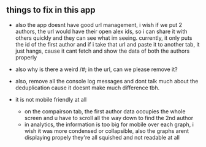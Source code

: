 ## things to fix in this app
- also the app doesnt have good url management, i wish if we put 2 authors, the url would have their open alex ids, so i can share it with others quickly and they can see what im seeing. currently, it only puts the id of the first author and if i take that url and paste it to another tab, it just hangs, cause it cant fetch and show the data of both the authors properly
- also why is there a weird /#; in the url, can we please remove it?

- also, remove all the console log messages and dont talk much about the deduplication cause it doesnt make much difference tbh.


- it is not mobile friendly at all
    - on the compairson tab, the first author data occupies the whole screen and u have to scroll all the way down to find the 2nd author
    - in analytics, the information is too big for mobile over each graph, i wish it was more condensed or collapsible, also the graphs arent displaying propely they're all squished and not readable at all
